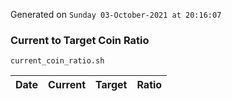 Generated on `Sunday 03-October-2021 at 20:16:07`

### Current to Target Coin Ratio
`current_coin_ratio.sh`

Date|Current|Target|Ratio
---|---|---|---
